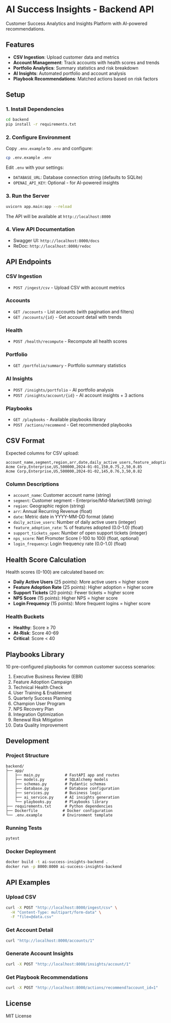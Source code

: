 # AI Success Insights - Backend API

Customer Success Analytics and Insights Platform with AI-powered recommendations.

## Features

- **CSV Ingestion**: Upload customer data and metrics
- **Account Management**: Track accounts with health scores and trends
- **Portfolio Analytics**: Summary statistics and risk breakdown
- **AI Insights**: Automated portfolio and account analysis
- **Playbook Recommendations**: Matched actions based on risk factors

## Setup

### 1. Install Dependencies

```bash
cd backend
pip install -r requirements.txt
```

### 2. Configure Environment

Copy `.env.example` to `.env` and configure:

```bash
cp .env.example .env
```

Edit `.env` with your settings:

- `DATABASE_URL`: Database connection string (defaults to SQLite)
- `OPENAI_API_KEY`: Optional - for AI-powered insights

### 3. Run the Server

```bash
uvicorn app.main:app --reload
```

The API will be available at `http://localhost:8000`

### 4. View API Documentation

- Swagger UI: `http://localhost:8000/docs`
- ReDoc: `http://localhost:8000/redoc`

## API Endpoints

### CSV Ingestion

- `POST /ingest/csv` - Upload CSV with account metrics

### Accounts

- `GET /accounts` - List accounts (with pagination and filters)
- `GET /accounts/{id}` - Get account detail with trends

### Health

- `POST /health/recompute` - Recompute all health scores

### Portfolio

- `GET /portfolio/summary` - Portfolio summary statistics

### AI Insights

- `POST /insights/portfolio` - AI portfolio analysis
- `POST /insights/account/{id}` - AI account insights + 3 actions

### Playbooks

- `GET /playbooks` - Available playbooks library
- `POST /actions/recommend` - Get recommended playbooks

## CSV Format

Expected columns for CSV upload:

```csv
account_name,segment,region,arr,date,daily_active_users,feature_adoption_rate,support_tickets_open,nps_score,login_frequency
Acme Corp,Enterprise,US,500000,2024-01-01,150,0.75,2,50,0.85
Acme Corp,Enterprise,US,500000,2024-01-02,145,0.76,3,50,0.82
```

### Column Descriptions

- `account_name`: Customer account name (string)
- `segment`: Customer segment - Enterprise/Mid-Market/SMB (string)
- `region`: Geographic region (string)
- `arr`: Annual Recurring Revenue (float)
- `date`: Metric date in YYYY-MM-DD format (date)
- `daily_active_users`: Number of daily active users (integer)
- `feature_adoption_rate`: % of features adopted (0.0-1.0) (float)
- `support_tickets_open`: Number of open support tickets (integer)
- `nps_score`: Net Promoter Score (-100 to 100) (float, optional)
- `login_frequency`: Login frequency rate (0.0-1.0) (float)

## Health Score Calculation

Health scores (0-100) are calculated based on:

- **Daily Active Users** (25 points): More active users = higher score
- **Feature Adoption Rate** (25 points): Higher adoption = higher score
- **Support Tickets** (20 points): Fewer tickets = higher score
- **NPS Score** (15 points): Higher NPS = higher score
- **Login Frequency** (15 points): More frequent logins = higher score

### Health Buckets

- **Healthy**: Score ≥ 70
- **At-Risk**: Score 40-69
- **Critical**: Score < 40

## Playbooks Library

10 pre-configured playbooks for common customer success scenarios:

1. Executive Business Review (EBR)
2. Feature Adoption Campaign
3. Technical Health Check
4. User Training & Enablement
5. Quarterly Success Planning
6. Champion User Program
7. NPS Recovery Plan
8. Integration Optimization
9. Renewal Risk Mitigation
10. Data Quality Improvement

## Development

### Project Structure

```
backend/
├── app/
│   ├── main.py           # FastAPI app and routes
│   ├── models.py         # SQLAlchemy models
│   ├── schemas.py        # Pydantic schemas
│   ├── database.py       # Database configuration
│   ├── services.py       # Business logic
│   ├── ai_service.py     # AI insights generation
│   └── playbooks.py      # Playbooks library
├── requirements.txt      # Python dependencies
├── Dockerfile           # Docker configuration
└── .env.example         # Environment template
```

### Running Tests

```bash
pytest
```

### Docker Deployment

```bash
docker build -t ai-success-insights-backend .
docker run -p 8000:8000 ai-success-insights-backend
```

## API Examples

### Upload CSV

```bash
curl -X POST "http://localhost:8000/ingest/csv" \
  -H "Content-Type: multipart/form-data" \
  -F "file=@data.csv"
```

### Get Account Detail

```bash
curl "http://localhost:8000/accounts/1"
```

### Generate Account Insights

```bash
curl -X POST "http://localhost:8000/insights/account/1"
```

### Get Playbook Recommendations

```bash
curl -X POST "http://localhost:8000/actions/recommend?account_id=1"
```

## License

MIT License
